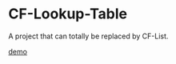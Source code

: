 # CF-Lookup-Table
A project that can totally be replaced by CF-List.

[demo](https://yojahuang.github.io/CF-Lookup-Table/)
